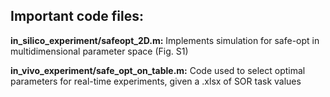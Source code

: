 ## Important code files:

**in_silico_experiment/safeopt_2D.m:** Implements simulation for safe-opt in multidimensional parameter space (Fig. S1)

**in_vivo_experiment/safe_opt_on_table.m:** Code used to select optimal parameters for real-time experiments, given a .xlsx of SOR task values

